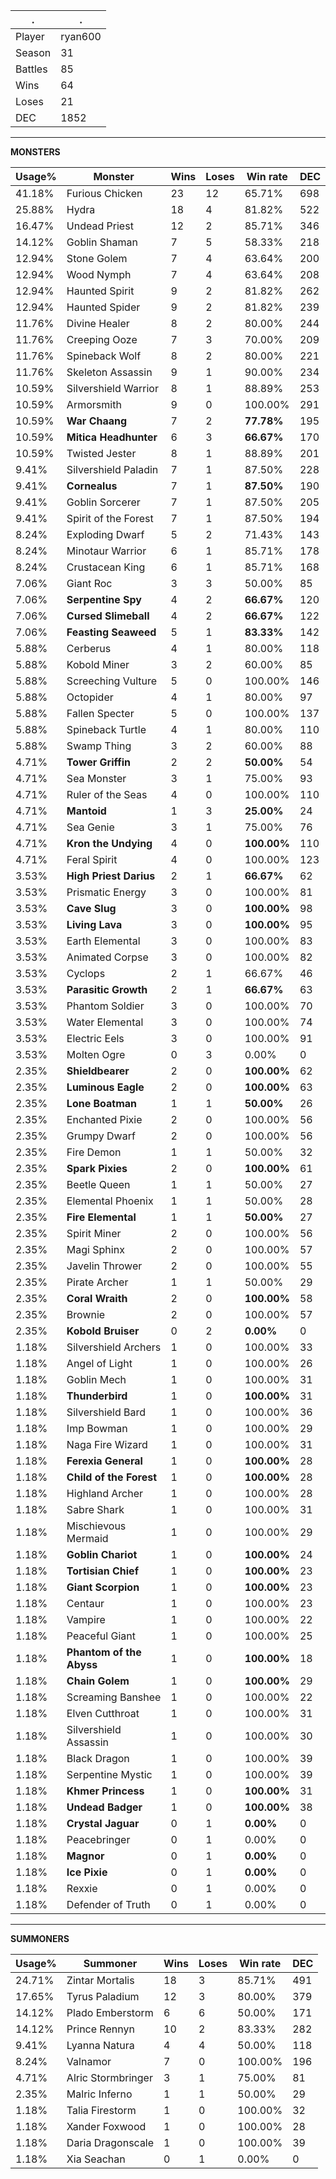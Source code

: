.|.
|-|-
Player|ryan600
Season|31
Battles|85
Wins|64
Loses|21
DEC|1852

---
**MONSTERS**

Usage%|Monster|Wins|Loses|Win rate|DEC|
-|-|-|-|-|-|
41.18%|Furious Chicken|23|12|65.71%|698|
25.88%|Hydra|18|4|81.82%|522|
16.47%|Undead Priest|12|2|85.71%|346|
14.12%|Goblin Shaman|7|5|58.33%|218|
12.94%|Stone Golem|7|4|63.64%|200|
12.94%|Wood Nymph|7|4|63.64%|208|
12.94%|Haunted Spirit|9|2|81.82%|262|
12.94%|Haunted Spider|9|2|81.82%|239|
11.76%|Divine Healer|8|2|80.00%|244|
11.76%|Creeping Ooze|7|3|70.00%|209|
11.76%|Spineback Wolf|8|2|80.00%|221|
11.76%|Skeleton Assassin|9|1|90.00%|234|
10.59%|Silvershield Warrior|8|1|88.89%|253|
10.59%|Armorsmith|9|0|100.00%|291|
10.59%|**War Chaang**|7|2|**77.78%**|195|
10.59%|**Mitica Headhunter**|6|3|**66.67%**|170|
10.59%|Twisted Jester|8|1|88.89%|201|
9.41%|Silvershield Paladin|7|1|87.50%|228|
9.41%|**Cornealus**|7|1|**87.50%**|190|
9.41%|Goblin Sorcerer|7|1|87.50%|205|
9.41%|Spirit of the Forest|7|1|87.50%|194|
8.24%|Exploding Dwarf|5|2|71.43%|143|
8.24%|Minotaur Warrior|6|1|85.71%|178|
8.24%|Crustacean King|6|1|85.71%|168|
7.06%|Giant Roc|3|3|50.00%|85|
7.06%|**Serpentine Spy**|4|2|**66.67%**|120|
7.06%|**Cursed Slimeball**|4|2|**66.67%**|122|
7.06%|**Feasting Seaweed**|5|1|**83.33%**|142|
5.88%|Cerberus|4|1|80.00%|118|
5.88%|Kobold Miner|3|2|60.00%|85|
5.88%|Screeching Vulture|5|0|100.00%|146|
5.88%|Octopider|4|1|80.00%|97|
5.88%|Fallen Specter|5|0|100.00%|137|
5.88%|Spineback Turtle|4|1|80.00%|110|
5.88%|Swamp Thing|3|2|60.00%|88|
4.71%|**Tower Griffin**|2|2|**50.00%**|54|
4.71%|Sea Monster|3|1|75.00%|93|
4.71%|Ruler of the Seas|4|0|100.00%|110|
4.71%|**Mantoid**|1|3|**25.00%**|24|
4.71%|Sea Genie|3|1|75.00%|76|
4.71%|**Kron the Undying**|4|0|**100.00%**|110|
4.71%|Feral Spirit|4|0|100.00%|123|
3.53%|**High Priest Darius**|2|1|**66.67%**|62|
3.53%|Prismatic Energy|3|0|100.00%|81|
3.53%|**Cave Slug**|3|0|**100.00%**|98|
3.53%|**Living Lava**|3|0|**100.00%**|95|
3.53%|Earth Elemental|3|0|100.00%|83|
3.53%|Animated Corpse|3|0|100.00%|82|
3.53%|Cyclops|2|1|66.67%|46|
3.53%|**Parasitic Growth**|2|1|**66.67%**|63|
3.53%|Phantom Soldier|3|0|100.00%|70|
3.53%|Water Elemental|3|0|100.00%|74|
3.53%|Electric Eels|3|0|100.00%|91|
3.53%|Molten Ogre|0|3|0.00%|0|
2.35%|**Shieldbearer**|2|0|**100.00%**|62|
2.35%|**Luminous Eagle**|2|0|**100.00%**|63|
2.35%|**Lone Boatman**|1|1|**50.00%**|26|
2.35%|Enchanted Pixie|2|0|100.00%|56|
2.35%|Grumpy Dwarf|2|0|100.00%|56|
2.35%|Fire Demon|1|1|50.00%|32|
2.35%|**Spark Pixies**|2|0|**100.00%**|61|
2.35%|Beetle Queen|1|1|50.00%|27|
2.35%|Elemental Phoenix|1|1|50.00%|28|
2.35%|**Fire Elemental**|1|1|**50.00%**|27|
2.35%|Spirit Miner|2|0|100.00%|56|
2.35%|Magi Sphinx|2|0|100.00%|57|
2.35%|Javelin Thrower|2|0|100.00%|55|
2.35%|Pirate Archer|1|1|50.00%|29|
2.35%|**Coral Wraith**|2|0|**100.00%**|58|
2.35%|Brownie|2|0|100.00%|57|
2.35%|**Kobold Bruiser**|0|2|**0.00%**|0|
1.18%|Silvershield Archers|1|0|100.00%|33|
1.18%|Angel of Light|1|0|100.00%|26|
1.18%|Goblin Mech|1|0|100.00%|31|
1.18%|**Thunderbird**|1|0|**100.00%**|31|
1.18%|Silvershield Bard|1|0|100.00%|36|
1.18%|Imp Bowman|1|0|100.00%|29|
1.18%|Naga Fire Wizard|1|0|100.00%|31|
1.18%|**Ferexia General**|1|0|**100.00%**|28|
1.18%|**Child of the Forest**|1|0|**100.00%**|28|
1.18%|Highland Archer|1|0|100.00%|28|
1.18%|Sabre Shark|1|0|100.00%|31|
1.18%|Mischievous Mermaid|1|0|100.00%|29|
1.18%|**Goblin Chariot**|1|0|**100.00%**|24|
1.18%|**Tortisian Chief**|1|0|**100.00%**|23|
1.18%|**Giant Scorpion**|1|0|**100.00%**|23|
1.18%|Centaur|1|0|100.00%|23|
1.18%|Vampire|1|0|100.00%|22|
1.18%|Peaceful Giant|1|0|100.00%|25|
1.18%|**Phantom of the Abyss**|1|0|**100.00%**|18|
1.18%|**Chain Golem**|1|0|**100.00%**|29|
1.18%|Screaming Banshee|1|0|100.00%|22|
1.18%|Elven Cutthroat|1|0|100.00%|31|
1.18%|Silvershield Assassin|1|0|100.00%|30|
1.18%|Black Dragon|1|0|100.00%|39|
1.18%|Serpentine Mystic|1|0|100.00%|39|
1.18%|**Khmer Princess**|1|0|**100.00%**|31|
1.18%|**Undead Badger**|1|0|**100.00%**|38|
1.18%|**Crystal Jaguar**|0|1|**0.00%**|0|
1.18%|Peacebringer|0|1|0.00%|0|
1.18%|**Magnor**|0|1|**0.00%**|0|
1.18%|**Ice Pixie**|0|1|**0.00%**|0|
1.18%|Rexxie|0|1|0.00%|0|
1.18%|Defender of Truth|0|1|0.00%|0|

---
**SUMMONERS**

Usage%|Summoner|Wins|Loses|Win rate|DEC|
-|-|-|-|-|-|
24.71%|Zintar Mortalis|18|3|85.71%|491|
17.65%|Tyrus Paladium|12|3|80.00%|379|
14.12%|Plado Emberstorm|6|6|50.00%|171|
14.12%|Prince Rennyn|10|2|83.33%|282|
9.41%|Lyanna Natura|4|4|50.00%|118|
8.24%|Valnamor|7|0|100.00%|196|
4.71%|Alric Stormbringer|3|1|75.00%|81|
2.35%|Malric Inferno|1|1|50.00%|29|
1.18%|Talia Firestorm|1|0|100.00%|32|
1.18%|Xander Foxwood|1|0|100.00%|28|
1.18%|Daria Dragonscale|1|0|100.00%|39|
1.18%|Xia Seachan|0|1|0.00%|0|
